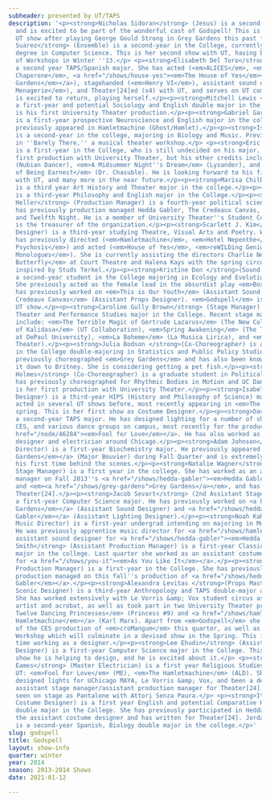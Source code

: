```yaml
---
subheader: presented by UT/TAPS
description: '<p><strong>Nicholas Sidoran</strong> (Jesus) is a second-year TAPS major
  and is excited to be part of the wonderful cast of Godspell! This is his second
  UT show after playing George Gould Strong in Grey Gardens this past fall.</p><p><strong>Sayri
  Suarez</strong> (Ensemble) is a second-year in the College, currently pursuing a
  degree in Computer Science. This is her second show with UT, having been in A Weekend
  of Workshops in Winter ''13.</p> <p><strong>Elisabeth Del Toro</strong> (Ensemble) is
  a second year TAPS/Spanish major. She has acted (<em>ALICES</em>, <em>The Drowsy
  Chaperone</em>, <a href="/shows/house-yes"><em>The House of Yes</em></a>, <a href="/shows/grey-gardens"><em>Grey
  Gardens</em></a>), stagehanded (<em>Henry VI</em>), assistant sound designed (<em>The Glass
  Menagerie</em>), and Theater[24]ed (x4) with UT, and serves on UT committee. She
  is excited to return, playing herself.</p><p><strong>Mitchell Lewis </strong>(Ensemble) is
  a first-year and potential Sociology and English double major in the College. This
  is his first University Theater production.</p><p><strong>Gabriel Garey Levine</strong> (Ensemble)
  is a first-year prospective Neuroscience and English major in the college. He has
  previously appeared in Hamletmachine (Ghost/Hamlet).</p><p><strong>Isabella Kratzer</strong> (Ensemble)
  is a second-year in the college, majoring in Biology and Music. Previously she appeared
  in ''Barely There,'' a musical theater workshop.</p> <p><strong>Eric Kirkes</strong> (Ensemble)
  is a first-year in the College, who is still undecided on his major. This is his
  first production with University Theater, but his other credits include, <em>Aida</em>
  (Nubian Dancer), <em>A Midsummer Night''s Dream</em> (Lysander), and <em>The Importance
  of Being Earnest</em> (Dr. Chasuble). He is looking forward to his first performance
  with UT, and many more in the near future.</p><p><strong>Marisa Chilberg</strong> (Director)
  is a third year Art History and Theater major in the college.</p><p><strong>CJ Schei</strong> (Dramaturg)
  is a third-year Philosophy and English major in the College.</p><p><strong>Benjamin
  Heller</strong> (Production Manager) is a fourth-year political science major. He
  has previously production managed Hedda Gabler, The Credeaux Canvas, The River Jordan,
  and Twelfth Night. He is a member of University Theater''s Student Committee and
  is the treasurer of the organization.</p><p><strong>Scarlett J. Kim</strong> (Scenic
  Designer) is a third-year studying Theatre, Visual Arts and Poetry. With UT, she
  has previously directed (<em>Hamletmachine</em>, <em>Hotel Nepenthe</em>, <em>4.48
  Psychosis</em>) and acted (<em>House of Yes</em>, <em>reWILDing Genius</em>, <em>Vagina
  Monologues</em>). She is currently assisting the directors Charlie Newell on <em>M.
  Butterfly</em> at Court Theatre and Halena Kays with the spring circus pro-show
  inspired by Studs Terkel.</p><p><strong>Kristine Don </strong>(Sound Designer)<strong> </strong>is
  a second-year student in the College majoring in Ecology and Evolutionary Biology.
  She previously acted as the female lead in the absurdist play <em>Boxes</em>. She
  has previously worked on <em>This is Our Youth</em> (Assistant Sound Designer) and <em>The
  Credeaux Canvas</em> (Assistant Props Designer). <em>Godspell</em> is her third
  UT show.</p><p><strong>Caroline Gully Brown</strong> (Stage Manager) is a third-year
  Theater and Performance Studies major in the College. Recent stage management credits
  include: <em>The Terrible Magic of Gertrude Lazarus</em> (The New Colony), Apsara: <em>Tales
  of Kalidasa</em> (UT Collaboration), <em>Spring Awakening</em> (The Theater School
  at DePaul University), <em>La Boheme</em> (La Musica Lirica), and <em>An Actor Prepares</em> (University
  Theater).</p><p><strong>Julia Bodson </strong>(Co-Choreographer) is a second-year
  in the College double-majoring in Statistics and Public Policy Studies. She has
  previously choreographed <em>Grey Gardens</em> and has also been known to break
  it down to Britney. She is considering getting a pet fish.</p><p><strong>Crystal
  Holmes</strong> (Co-Choreographer) is a graduate student in Political Science. She
  has previously choreographed for Rhythmic Bodies in Motion and UC Dancers. This
  is her first production with University Theater.</p><p><strong>Isabelle Langrock</strong> (Costume
  Designer) is a third-year HIPS (History and Philosophy of Science) major. She has
  acted in several UT shows before, most recently appearing in <em>The Vagina Monologues</em> last
  spring. This is her first show as Costume Designer.</p><p><strong>David Goodman-Edberg</strong> is
  a second-year TAPS major. He has designed lighting for a number of shows with UT,
  CES, and various dance groups on campus, most recently for the production of <a
  href="/node/46284"><em>Fool for Love</em></a>. He has also worked as a freelance
  designer and electrician around Chicago.</p><p><strong>Adam Johnson</strong> (Assistant
  Director) is a first-year Biochemistry major. He previously appeared in <a href="/shows/grey-gardens"><em>Grey
  Gardens</em></a> (Major Bouvier) during Fall Quarter and is extremely excited for
  his first time behind the scenes.</p><p><strong>Natalie Wagner</strong> (1st Assistant
  Stage Manager) is a first year in the college. She has worked as an assistant stage
  manager on Fall 2013''s <a href="/shows/hedda-gabler"><em>Hedda Gabler</em></a>
  and <em><a href="/shows/grey-gardens">Grey Gardens</a></em>, and has designed for
  Theater[24].</p><p><strong>Jacob Sevart</strong> (2nd Assistant Stage Manager) is
  a first-year Computer Science major. He has previously worked on <a href="/shows/grey-gardens"><em>Grey
  Gardens</em></a> (Assistant Sound Designer) and <a href="/shows/hedda-gabler"><em>Hedda
  Gabler</em></a> (Assistant Lighting Designer).</p><p><strong>Noah Kahrs</strong> (Assistant
  Music Director) is a first-year undergrad intending on majoring in Music and Mathematics.
  He was previously apprentice music director for <a href="/shows/hamletmachine"><em>The Hamletmachine</em></a> and
  assistant sound designer for <a href="/shows/hedda-gabler"><em>Hedda Gabler</em></a>.</p><p><strong>Savannah
  Smith</strong> (Assistant Production Manager) is a first-year Classical Studies
  major in the college. Last quarter she worked as an assistant costumes designer
  for <a href="/shows/you-it"><em>As You Like It</em></a>.</p><p><strong>Claire Haupt</strong> (Assistant
  Production Manager) is a first-year in the College. She has previously assistant
  production managed on this fall''s production of <a href="/shows/hedda-gabler"><em>Hedda
  Gabler</em></a>.</p><p><strong>Alexandra Levitas </strong>(Props Master/Assistant
  Scenic Designer) is a third-year Anthropology and TAPS double-major at the college.
  She has worked extensively with Le Vorris &amp; Vox student circus as a trapeze
  artist and acrobat, as well as took part in two University Theater production: <em>The
  Twelve Dancing Princesses</em> (Princess #9) and <a href="/shows/hamletmachine"><em>The
  Hamletmachine</em></a> (Karl Marx). Apart from <em>Godspell</em> she is also part
  of the CES production of <em>croMangum</em> this quarter, as well as of the Circus
  Workshop which will culminate in a devised show in the Spring. This is her first
  time working as a designer.</p><p><strong>Lee Ehudin</strong> (Assistant Scenic
  Designer) is a first-year Computer Science major in the College. This is the first
  show he is helping to design, and he is excited about it.</p> <p><strong>Lauren
  Eames</strong> (Master Electrician) is a first year Religious Studies Major. For
  UT: <em>Fool For Love</em> (ME), <em>The Hamletmachine</em> (ALD). She has also
  designed lights for UChicago MAYA, Le Vorris &amp; Vox, and been a designer and
  assistant stage manager/assistant production manager for Theater[24]. She can be
  seen on stage as Pantalone with Attori Senza Paura.</p> <p><strong>Itzel Blancas</strong> (Assistant
  Costume Designer) is a first year English and potential Comparative Human Development
  double major in the College. She has previously participated in Hedda Gabler as
  the assistant costume designer and has written for Theater[24]. Jordan Miller-Surratt
  is a second-year Spanish, Biology double major in the college.</p>'
slug: godspell
title: Godspell
layout: show-info
quarter: winter
year: 2014
season: 2013-2014 Shows
date: 2021-01-12

---
```

